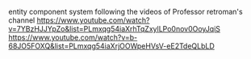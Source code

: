 entity component system following the videos of Professor retroman's channel
https://www.youtube.com/watch?v=7YBzHJJYpZo&list=PLmxqg54iaXrhTqZxylLPo0nov0OoyJqiS  
https://www.youtube.com/watch?v=b-68JO5FOXQ&list=PLmxqg54iaXrjOOWpeHVsV-eE2TdeQLbLD  


